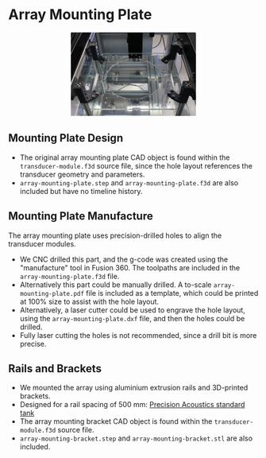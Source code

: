 # Array Mounting Plate

<p align="center">
  <img src="https://github.com/morganjroberts/open-UST/blob/main/docs/img/2D-ring-array-mounting-plate/array-mounting-plate.png" width="50%">
</p>

## Mounting Plate Design
- The original array mounting plate CAD object is found within the `transducer-module.f3d` source file, since the hole layout references the transducer geometry and parameters.
- `array-mounting-plate.step` and `array-mounting-plate.f3d` are also included but have no timeline history.

## Mounting Plate Manufacture
The array mounting plate uses precision-drilled holes to align the transducer modules.

- We CNC drilled this part, and the g-code was created using the "manufacture" tool in Fusion 360. The toolpaths are included in the `array-mounting-plate.f3d` file.
- Alternatively this part could be manually drilled. A to-scale `array-mounting-plate.pdf` file is included as a template, which could be printed at 100% size to assist with the hole layout.
- Alternatively, a laser cutter could be used to engrave the hole layout, using the `array-mounting-plate.dxf` file, and then the holes could be drilled.
- Fully laser cutting the holes is not recommended, since a drill bit is more precise.

## Rails and Brackets

- We mounted the array using aluminium extrusion rails and 3D-printed brackets.
- Designed for a rail spacing of 500 mm: [Precision Acoustics standard tank](https://www.acoustics.co.uk/product/ums-tank-specification/)
- The array mounting bracket CAD object is found within the `transducer-module.f3d` source file.
- `array-mounting-bracket.step` and `array-mounting-bracket.stl` are also included.

